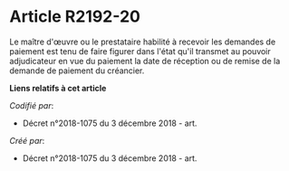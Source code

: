 # Article R2192-20

Le maître d'œuvre ou le prestataire habilité à recevoir les demandes de paiement est tenu de faire figurer dans l'état qu'il
transmet au pouvoir adjudicateur en vue du paiement la date de réception ou de remise de la demande de paiement du créancier.

**Liens relatifs à cet article**

_Codifié par_:

  - Décret n°2018-1075 du 3 décembre 2018 - art.

_Créé par_:

  - Décret n°2018-1075 du 3 décembre 2018 - art.
